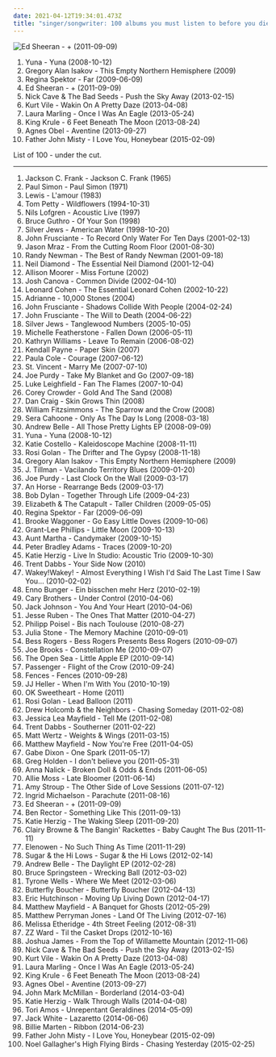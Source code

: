 ```yaml
---
date: 2021-04-12T19:34:01.473Z
title: "singer/songwriter: 100 albums you must listen to before you die"
---
```

![Ed Sheeran - + (2011-09-09)](http://coverartarchive.org/release/94ad3a58-a1cc-46a3-acf4-9cb6c1d6f032/16111056293-500.jpg "Ed Sheeran - + (2011-09-09)")
<ol class="albums">
<li data-cover="http://coverartarchive.org/release/38c22892-07d3-4206-9796-3e10a173acab/18602356812-500.jpg" data-tags="pop, rock, folk, female vocalists, acoustic, adult alternative, singer/songwriter" role="button">Yuna - Yuna (2008-10-12)</li>
<li data-cover="http://coverartarchive.org/release/a9f1fa02-8290-449a-95ee-e88c53a3e60b/13153183313-500.jpg" data-tags="rock, singer-songwriter, acoustic, americana, adult contemporary, folk rock, singer/songwriter, gregory alan isakov" role="button">Gregory Alan Isakov - This Empty Northern Hemisphere (2009)</li>
<li data-cover="http://coverartarchive.org/release/8de3f2da-225f-49de-bb40-7a58e3bb0518/3715735677-500.jpg" data-tags="pop, piano, anti-folk, indie, alternative, indie pop, indie rock, 00s" role="button">Regina Spektor - Far (2009-06-09)</li>
<li data-cover="http://coverartarchive.org/release/94ad3a58-a1cc-46a3-acf4-9cb6c1d6f032/16111056293-500.jpg" data-tags="pop, british, acoustic, ed sheeran" role="button">Ed Sheeran - + (2011-09-09)</li>
<li data-cover="http://coverartarchive.org/release/32d91075-4857-4d10-9c39-f8531caeaa2b/2962749999-500.jpg" data-tags="2010s, art rock" role="button">Nick Cave & The Bad Seeds - Push the Sky Away (2013-02-15)</li>
<li data-cover="http://coverartarchive.org/release/b62e3ec7-d6bb-43c6-8eb8-30d958d109d0/3846880817-500.jpg" data-tags="indie rock, indie, lo-fi, vinyl, matador records" role="button">Kurt Vile - Wakin On A Pretty Daze (2013-04-08)</li>
<li data-cover="http://coverartarchive.org/release/bf301708-c09d-4005-b029-65840a08f37f/15696299805-500.jpg" data-tags="folk, contemporary folk, americana, indie folk" role="button">Laura Marling - Once I Was An Eagle (2013-05-24)</li>
<li data-cover="http://coverartarchive.org/release/6c433abe-415f-47e5-9bfa-44fbafee151b/5084224967-500.jpg" data-tags="post-punk" role="button">King Krule - 6 Feet Beneath The Moon (2013-08-24)</li>
<li data-cover="http://coverartarchive.org/release/2d012e66-6759-485b-beb5-00532c46a386/8544215048-500.jpg" data-tags="folk, singer-songwriter, piano" role="button">Agnes Obel - Aventine (2013-09-27)</li>
<li data-cover="http://coverartarchive.org/release/5bad490b-2939-4955-955b-9280cf616473/9591833765-500.jpg" data-tags="folk, indie" role="button">Father John Misty - I Love You, Honeybear (2015-02-09)</li>
</ol>
List of 100 - under the cut.
<!-- more -->

_________________

<ol class="albums">
<li data-cover="https://img.discogs.com/WPZKH46hTDA9kaAQ0vzwZsDihJM=/fit-in/240x240/filters:strip_icc():format(jpeg):mode_rgb():quality(90)/discogs-images/R-1492912-1256845522.jpeg.jpg" data-tags="folk" role="button">
Jackson C. Frank - Jackson C. Frank (1965)
</li>
<li data-cover="https://img.discogs.com/nqxkjMxnQAPyOKvXNQGD_HLz4No=/fit-in/600x596/filters:strip_icc():format(jpeg):mode_rgb():quality(90)/discogs-images/R-7113798-1490032853-4360.jpeg.jpg" data-tags="70s, folk" role="button">
Paul Simon - Paul Simon (1971)
</li>
<li data-cover="http://coverartarchive.org/release/501335fc-0fb6-4f9a-9a2d-ead1de59d81f/19312025559-500.jpg" data-tags="80s, ambient, singer/songwriter, 10s" role="button">
Lewis - L'amour (1983)
</li>
<li data-cover="http://coverartarchive.org/release/8126990b-62c2-459f-8319-ec5cab3524a6/8157450797-500.jpg" data-tags="rock, 90s" role="button">
Tom Petty - Wildflowers (1994-10-31)
</li>
<li data-cover="http://coverartarchive.org/release/20a90d98-5a6d-4241-bb86-8c694e84bc38/2324784717-500.jpg" data-tags="singer-songwriter" role="button">
Nils Lofgren - Acoustic Live (1997)
</li>
<li data-cover="https://img.discogs.com/70MxN9QJ3ztZeOv-VPCvkOS_PDo=/fit-in/600x592/filters:strip_icc():format(jpeg):mode_rgb():quality(90)/discogs-images/R-2681080-1522594877-7107.jpeg.jpg" data-tags="singer/songwriter, musicalgalaktika, canadiansongwrigther" role="button">
Bruce Guthro - Of Your Son (1998)
</li>
<li data-cover="https://img.discogs.com/n0rEsIRhAgZo9rDRLCP6Y3WxgnA=/fit-in/170x170/filters:strip_icc():format(jpeg):mode_rgb():quality(90)/discogs-images/R-368162-1104497072.jpg.jpg" data-tags="indie, 90s" role="button">
Silver Jews - American Water (1998-10-20)
</li>
<li data-cover="http://coverartarchive.org/release/d5f20f95-7347-4479-97e4-57046bc24d00/20385600250-500.jpg" data-tags="alternative, rock" role="button">
John Frusciante - To Record Only Water For Ten Days (2001-02-13)
</li>
<li data-cover="http://coverartarchive.org/release/6d8b01d8-f500-4e21-812c-56593c3f7169/1882705658-500.jpg" data-tags="pop, rock, acoustic, adult alternative, singer/songwriter, jason mraz, extended play" role="button">
Jason Mraz - From the Cutting Room Floor (2001-08-30)
</li>
<li data-cover="http://coverartarchive.org/release/746255a9-3a0b-4db1-b446-73653aaf4bd1/22466557239-500.jpg" data-tags="randy newman" role="button">
Randy Newman - The Best of Randy Newman (2001-09-18)
</li>
<li data-cover="http://coverartarchive.org/release/00376013-5573-42c8-967c-ba10fd503b06/1855566767-500.jpg" data-tags="classic, singer/songwriter, pop/rock" role="button">
Neil Diamond - The Essential Neil Diamond (2001-12-04)
</li>
<li data-cover="https://img.discogs.com/A_rWNM4WweRlqWIaPdFztw-99dU=/fit-in/600x523/filters:strip_icc():format(jpeg):mode_rgb():quality(90)/discogs-images/R-1899344-1502770119-3973.jpeg.jpg" data-tags="female vocalists, alt-country" role="button">
Allison Moorer - Miss Fortune (2002)
</li>
<li data-cover="http://coverartarchive.org/release/618d3891-5b73-46a1-a4f8-efefe663a11b/11996268573-500.jpg" data-tags="pop, singer/songwriter, one tree hill" role="button">
Josh Canova - Common Divide (2002-04-10)
</li>
<li data-cover="http://coverartarchive.org/release/e6050473-005e-43c4-a92b-2b5a19e3d85b/27487453451-500.jpg" data-tags="leonard cohen" role="button">
Leonard Cohen - The Essential Leonard Cohen (2002-10-22)
</li>
<li data-cover="https://img.discogs.com/dppS4600ogi5HgA9oYQssPW1uYI=/fit-in/600x589/filters:strip_icc():format(jpeg):mode_rgb():quality(90)/discogs-images/R-4613386-1369942601-8674.jpeg.jpg" data-tags="pop, rock, singer/songwriter, voices, purchased 08" role="button">
Adrianne - 10,000 Stones (2004)
</li>
<li data-cover="http://coverartarchive.org/release/0c18d5dd-3e3d-459c-b647-80734819d072/20451673315-500.jpg" data-tags="alternative, experimental" role="button">
John Frusciante - Shadows Collide With People (2004-02-24)
</li>
<li data-cover="https://img.discogs.com/z2S_5gHnOplgRW32RtYNqoGmf-g=/fit-in/250x250/filters:strip_icc():format(jpeg):mode_rgb():quality(90)/discogs-images/R-4188253-1358358245-1790.jpeg.jpg" data-tags="alternative" role="button">
John Frusciante - The Will to Death (2004-06-22)
</li>
<li data-cover="http://coverartarchive.org/release/cec076e7-e6f3-4a0c-8b3d-907dd0f2f2d3/3246614950-500.jpg" data-tags="pitchfork top albums 2005" role="button">
Silver Jews - Tanglewood Numbers (2005-10-05)
</li>
<li data-cover="http://coverartarchive.org/release/95303712-d3b2-4153-8da4-e45a37c7bea2/4517411459-500.jpg" data-tags="singer/songwriter" role="button">
Michelle Featherstone - Fallen Down (2006-05-11)
</li>
<li data-cover="https://img.discogs.com/lsGaykNRv9iRyEqnkBEe50nxgAo=/fit-in/600x597/filters:strip_icc():format(jpeg):mode_rgb():quality(90)/discogs-images/R-1786152-1458562836-9791.jpeg.jpg" data-tags="female vocalists, acoustic, 00s, singer/songwriter" role="button">
Kathryn Williams - Leave To Remain (2006-08-02)
</li>
<li data-cover="http://coverartarchive.org/release/101ea40b-2647-476f-96b9-711fdbbf610a/1262133327-500.jpg" data-tags="indie, christian, singer songwriter, singer/songwriter" role="button">
Kendall Payne - Paper Skin (2007)
</li>
<li data-cover="https://img.discogs.com/aaRYFPV2pd91HYaTWoNGXjO84rY=/fit-in/600x537/filters:strip_icc():format(jpeg):mode_rgb():quality(90)/discogs-images/R-2605099-1292786722.jpeg.jpg" data-tags="female vocalists" role="button">
Paula Cole - Courage (2007-06-12)
</li>
<li data-cover="http://coverartarchive.org/release/810b0381-38bd-3ff0-852c-38201bc04c28/22198290982-500.jpg" data-tags="indie pop" role="button">
St. Vincent - Marry Me (2007-07-10)
</li>
<li data-cover="http://coverartarchive.org/release/3cc35490-1ed9-4b17-8cb6-3b90a79bd780/5854154257-500.jpg" data-tags="purchased 09" role="button">
Joe Purdy - Take My Blanket and Go (2007-09-18)
</li>
<li data-cover="https://img.discogs.com/XHu4RBJFYmayWYodL-p6hYapFak=/fit-in/300x300/filters:strip_icc():format(jpeg):mode_rgb():quality(90)/discogs-images/R-9166166-1475937254-1107.jpeg.jpg" data-tags="british, indie pop, easy listening, singer/songwriter, bbc introducing" role="button">
Luke Leighfield - Fan The Flames (2007-10-04)
</li>
<li data-cover="https://img.discogs.com/kuEs684bEpco-yD8mAv-DPY1mfE=/fit-in/355x355/filters:strip_icc():format(jpeg):mode_rgb():quality(90)/discogs-images/R-4324219-1432872188-4799.jpeg.jpg" data-tags="rock, country, folk, americana, christian, singer/songwriter" role="button">
Corey Crowder - Gold And The Sand (2008)
</li>
<li data-cover="http://coverartarchive.org/release/696899b6-57fc-4c4c-804d-673cba52e4f3/13581709522-500.jpg" data-tags="rock, singer/songwriter" role="button">
Dan Craig - Skin Grows Thin (2008)
</li>
<li data-cover="https://img.discogs.com/w0H2wgK8G8AgXVhhAdV9ZRmnD_s=/fit-in/597x600/filters:strip_icc():format(jpeg):mode_rgb():quality(90)/discogs-images/R-2062653-1302342391.jpeg.jpg" data-tags="indie, folk" role="button">
William Fitzsimmons - The Sparrow and the Crow (2008)
</li>
<li data-cover="https://img.discogs.com/8798gMynPFlxjiHZ3pjWqN41ql8=/fit-in/600x600/filters:strip_icc():format(jpeg):mode_rgb():quality(90)/discogs-images/R-1287918-1207379612.jpeg.jpg" data-tags="singer-songwriter" role="button">
Sera Cahoone - Only As The Day Is Long (2008-03-18)
</li>
<li data-cover="http://coverartarchive.org/release/1595b1f0-4940-48ee-973a-d0ac11a30f18/1614148391-500.jpg" data-tags="pop, singer/songwriter" role="button">
Andrew Belle - All Those Pretty Lights EP (2008-09-09)
</li>
<li data-cover="http://coverartarchive.org/release/38c22892-07d3-4206-9796-3e10a173acab/18602356812-500.jpg" data-tags="pop, rock, folk, female vocalists, acoustic, adult alternative, singer/songwriter" role="button">
Yuna - Yuna (2008-10-12)
</li>
<li data-cover="http://coverartarchive.org/release/506735f3-7a17-4656-beef-38d6ad04548a/5908607322-500.jpg" data-tags="pop, rock, singer/songwriter" role="button">
Katie Costello - Kaleidoscope Machine (2008-11-11)
</li>
<li data-cover="https://img.discogs.com/7KuC4DIsL8hgK53IgCfgUOZpUWc=/fit-in/600x523/filters:strip_icc():format(jpeg):mode_rgb():quality(90)/discogs-images/R-2399440-1430916091-1878.jpeg.jpg" data-tags="pop, singer/songwriter" role="button">
Rosi Golan - The Drifter and The Gypsy (2008-11-18)
</li>
<li data-cover="http://coverartarchive.org/release/a9f1fa02-8290-449a-95ee-e88c53a3e60b/13153183313-500.jpg" data-tags="rock, singer-songwriter, acoustic, americana, adult contemporary, folk rock, singer/songwriter, gregory alan isakov" role="button">
Gregory Alan Isakov - This Empty Northern Hemisphere (2009)
</li>
<li data-cover="https://img.discogs.com/6V_FyQBaT6RPKcw4_kbWcTeKJUA=/fit-in/600x538/filters:strip_icc():format(jpeg):mode_rgb():quality(90)/discogs-images/R-1945137-1384273315-9746.jpeg.jpg" data-tags="folk, indie, singer-songwriter" role="button">
J. Tillman - Vacilando Territory Blues (2009-01-20)
</li>
<li data-cover="https://img.discogs.com/26uE42hTSzfN0zgSahfUfjaeevw=/fit-in/500x500/filters:strip_icc():format(jpeg):mode_rgb():quality(90)/discogs-images/R-5773739-1402266022-5004.jpeg.jpg" data-tags="indie, rock, singer-songwriter, singer/songwriter, southern songwriter" role="button">
Joe Purdy - Last Clock On the Wall (2009-03-17)
</li>
<li data-cover="https://img.discogs.com/R158BrDHD5-oNpjDqUrF16JwLls=/fit-in/200x175/filters:strip_icc():format(jpeg):mode_rgb():quality(90)/discogs-images/R-2377081-1280466314.jpeg.jpg" data-tags="indie, indie pop" role="button">
An Horse - Rearrange Beds (2009-03-17)
</li>
<li data-cover="https://img.discogs.com/0p4IeHnrBKzwZbaUP2XNQnSMdbY=/fit-in/300x300/filters:strip_icc():format(jpeg):mode_rgb():quality(90)/discogs-images/R-4328080-1361870851-6165.jpeg.jpg" data-tags="rock, folk, folk rock, 00s" role="button">
Bob Dylan - Together Through Life (2009-04-23)
</li>
<li data-cover="https://img.discogs.com/We_a_pFN9Cnw_sFfwxbPvP15Nqg=/fit-in/500x500/filters:strip_icc():format(jpeg):mode_rgb():quality(90)/discogs-images/R-2157499-1267107523.jpeg.jpg" data-tags="singer-songwriter" role="button">
Elizabeth & The Catapult - Taller Children (2009-05-05)
</li>
<li data-cover="http://coverartarchive.org/release/8de3f2da-225f-49de-bb40-7a58e3bb0518/3715735677-500.jpg" data-tags="pop, piano, anti-folk, indie, alternative, indie pop, indie rock, 00s" role="button">
Regina Spektor - Far (2009-06-09)
</li>
<li data-cover="https://img.discogs.com/LC2SRQLuP5xz9BTK-csXSnnjbBs=/fit-in/350x350/filters:strip_icc():format(jpeg):mode_rgb():quality(90)/discogs-images/R-3151616-1318152940.jpeg.jpg" data-tags="rock, singer/songwriter, purchased 09, 2009 releases" role="button">
Brooke Waggoner - Go Easy Little Doves (2009-10-06)
</li>
<li data-cover="https://img.discogs.com/g7VXrggSZALYroLwQTUuG6JxVjs=/fit-in/300x300/filters:strip_icc():format(jpeg):mode_rgb():quality(90)/discogs-images/R-3162005-1318587681.jpeg.jpg" data-tags="rock, country, americana, adult alternative, singer/songwriter" role="button">
Grant-Lee Phillips - Little Moon (2009-10-13)
</li>
<li data-cover="https://img.discogs.com/km9kc6Dn1_WkiAftIq26jx_JHQ0=/fit-in/600x600/filters:strip_icc():format(jpeg):mode_rgb():quality(90)/discogs-images/R-3508028-1333214532.jpeg.jpg" data-tags="rock, singer/songwriter" role="button">
Aunt Martha - Candymaker (2009-10-15)
</li>
<li data-cover="http://coverartarchive.org/release/52b09877-7cbb-4238-b12e-a3481d081602/7761759003-500.jpg" data-tags="folk" role="button">
Peter Bradley Adams - Traces (2009-10-20)
</li>
<li data-cover="http://coverartarchive.org/release/dea73cdb-4a1f-4d9d-8e8c-d47fbcb5be47/2516143447-500.jpg" data-tags="alternative, singer/songwriter" role="button">
Katie Herzig - Live In Studio: Acoustic Trio (2009-10-30)
</li>
<li data-cover="http://coverartarchive.org/release/82467bfc-dc71-417c-9810-8e0d0c622606/25731845482-500.jpg" data-tags="pop, rock, singer/songwriter" role="button">
Trent Dabbs - Your Side Now (2010)
</li>
<li data-cover="https://img.discogs.com/LpgTn_0p-KGSbeUana5uLiF8wIg=/fit-in/600x604/filters:strip_icc():format(jpeg):mode_rgb():quality(90)/discogs-images/R-11667002-1520330340-3120.jpeg.jpg" data-tags="pop, rock, alternative, adult alternative, male vocalists, singer/songwriter, albums i covet" role="button">
Wakey!Wakey! - Almost Everything I Wish I'd Said The Last Time I Saw You... (2010-02-02)
</li>
<li data-cover="https://img.discogs.com/Td1e-2zMFjbi7TrkIEN0WU3_7w0=/fit-in/600x541/filters:strip_icc():format(jpeg):mode_rgb():quality(90)/discogs-images/R-2272246-1273667073.jpeg.jpg" data-tags="singer-songwriter, deutsch, german, singer/songwriter, perlen deutschsprachiger popmusik, klavier, ostfriesland, pianopop" role="button">
Enno Bunger - Ein bisschen mehr Herz (2010-02-19)
</li>
<li data-cover="http://coverartarchive.org/release/60f3ff51-abd2-4423-b3d1-7918699c1768/19969656469-500.jpg" data-tags="rock, alternative, britpop, adult alternative, singer/songwriter, must listen, start to finish albums, bestof2010, purchased 2010, gary brothers  coldplay  the thriving, easya" role="button">
Cary Brothers - Under Control (2010-04-06)
</li>
<li data-cover="http://coverartarchive.org/release/063b8550-4a19-458c-bc0f-4dd50bf2bab0/5325070958-500.jpg" data-tags="acoustic" role="button">
Jack Johnson - You And Your Heart (2010-04-06)
</li>
<li data-cover="https://img.discogs.com/aQExMaZ7wiARrtIvo6acykd2Vgc=/fit-in/600x534/filters:strip_icc():format(jpeg):mode_rgb():quality(90)/discogs-images/R-9318006-1478491649-9650.jpeg.jpg" data-tags="pop, rock, singer/songwriter" role="button">
Jesse Ruben - The Ones That Matter (2010-04-27)
</li>
<li data-cover="https://img.discogs.com/TfxRFG2a8jt0huysa7bKL_aEzmI=/fit-in/600x600/filters:strip_icc():format(jpeg):mode_rgb():quality(90)/discogs-images/R-2682039-1606551917-8470.jpeg.jpg" data-tags="deutsch, singer/songwriter, liebe, herz, tanzen, sucht, micha, poisel, geliebt, maat, nur mit dir, komm zurueck, micha maat, der moment, stille der nacht, zeig mir den weg" role="button">
Philipp Poisel - Bis nach Toulouse (2010-08-27)
</li>
<li data-cover="http://coverartarchive.org/release/f47659a4-4a7c-4995-95f7-42cd9419ba7b/11616480516-500.jpg" data-tags="pop, rock, folk, pop rock, singer/songwriter, 10s, 2010 releases" role="button">
Julia Stone - The Memory Machine (2010-09-01)
</li>
<li data-cover="https://img.discogs.com/8cDj8INOIN-SWlcSaZ7-3JBvdJs=/fit-in/600x605/filters:strip_icc():format(jpeg):mode_rgb():quality(90)/discogs-images/R-11776971-1522191403-1243.jpeg.jpg" data-tags="pop, rock, singer/songwriter" role="button">
Bess Rogers - Bess Rogers Presents Bess Rogers (2010-09-07)
</li>
<li data-cover="https://img.discogs.com/KLorm1yyUJbaSpsHn15HuyTKqMw=/fit-in/600x600/filters:strip_icc():format(jpeg):mode_rgb():quality(90)/discogs-images/R-10881531-1505867459-9205.jpeg.jpg" data-tags="indie, singer/songwriter, joe brooks" role="button">
Joe Brooks - Constellation Me (2010-09-07)
</li>
<li data-cover="https://img.discogs.com/C1cBsruYeYhSjvwsFYXhQsWDhTc=/fit-in/500x500/filters:strip_icc():format(jpeg):mode_rgb():quality(90)/discogs-images/R-17734135-1615125211-8323.jpeg.jpg" data-tags="singer/songwriter" role="button">
The Open Sea - Little Apple EP (2010-09-14)
</li>
<li data-cover="http://coverartarchive.org/release/6dddb06c-9763-488f-bb3d-c89a72bcedf8/6531947728-500.jpg" data-tags="folk, indie" role="button">
Passenger - Flight of the Crow (2010-09-24)
</li>
<li data-cover="http://coverartarchive.org/release/da682c09-f95b-4d04-a513-52302ab7a159/25790795847-500.jpg" data-tags="indie, rock, alternative, singer/songwriter, bands i have seen, flippin good" role="button">
Fences - Fences (2010-09-28)
</li>
<li data-cover="https://img.discogs.com/PPVI305NjQuK6wyp788N1nd9JDA=/fit-in/600x600/filters:strip_icc():format(jpeg):mode_rgb():quality(90)/discogs-images/R-7963702-1452529296-3469.jpeg.jpg" data-tags="rock, singer/songwriter" role="button">
JJ Heller - When I'm With You (2010-10-19)
</li>
<li data-cover="http://coverartarchive.org/release/58e8532c-f4e8-4b7f-a401-6f2a1bc01765/18412169178-500.jpg" data-tags="pop, rock, singer/songwriter" role="button">
OK Sweetheart - Home (2011)
</li>
<li data-cover="http://coverartarchive.org/release/6865890b-4aa4-4703-850e-1fbefb331ba9/17903054744-500.jpg" data-tags="pop, singer/songwriter, 2011 releases" role="button">
Rosi Golan - Lead Balloon (2011)
</li>
<li data-cover="https://img.discogs.com/HlGX8cg_m8T89amTmpqjivFaOgY=/fit-in/600x600/filters:strip_icc():format(jpeg):mode_rgb():quality(90)/discogs-images/R-3801827-1344974912-3808.jpeg.jpg" data-tags="rock, country, adult alternative, alternative country, singer/songwriter, toevoegen mm" role="button">
Drew Holcomb & the Neighbors - Chasing Someday (2011-02-08)
</li>
<li data-cover="http://coverartarchive.org/release/deb229d3-798c-4bd6-a1d6-aa6b3219426a/2044238129-500.jpg" data-tags="rock, alternative, indie rock, adult alternative, singer/songwriter, 2011 releases" role="button">
Jessica Lea Mayfield - Tell Me (2011-02-08)
</li>
<li data-cover="http://coverartarchive.org/release/551d729c-f624-4c45-9198-3882e6b51ea9/1386321608-500.jpg" data-tags="rock, singer/songwriter" role="button">
Trent Dabbs - Southerner (2011-02-22)
</li>
<li data-cover="https://img.discogs.com/D85OUNqlEKZWA3DIhUdglvkl0xI=/fit-in/300x300/filters:strip_icc():format(jpeg):mode_rgb():quality(90)/discogs-images/R-4814796-1377312480-9842.jpeg.jpg" data-tags="pop, rock, pop rock, acoustic, adult alternative, singer/songwriter, relevant magazine" role="button">
Matt Wertz - Weights & Wings (2011-03-15)
</li>
<li data-cover="https://img.discogs.com/XzbVs5C13ciRPh7px1-ICDHvVYw=/fit-in/400x400/filters:strip_icc():format(jpeg):mode_rgb():quality(90)/discogs-images/R-5186801-1394404407-8695.jpeg.jpg" data-tags="rock" role="button">
Matthew Mayfield - Now You're Free (2011-04-05)
</li>
<li data-cover="https://img.discogs.com/1CSUWdrvzOBfb2t7oiK1tMvil7c=/fit-in/600x596/filters:strip_icc():format(jpeg):mode_rgb():quality(90)/discogs-images/R-4828782-1376778633-6813.jpeg.jpg" data-tags="jazz, pop, rock, adult alternative, singer/songwriter" role="button">
Gabe Dixon - One Spark (2011-05-17)
</li>
<li data-cover="http://coverartarchive.org/release/17e3b56b-0689-4116-9151-496097f0dfaf/5635600650-500.jpg" data-tags="pop, rock, singer/songwriter" role="button">
Greg Holden - I don't believe you (2011-05-31)
</li>
<li data-cover="http://coverartarchive.org/release/d2c4b353-d004-4226-9bde-c5dd07cb1f0f/25831858893-500.jpg" data-tags="pop" role="button">
Anna Nalick - Broken Doll & Odds & Ends (2011-06-05)
</li>
<li data-cover="https://img.discogs.com/mUZ6ZzPatNelTcbQFvfNzsBcE1U=/fit-in/500x500/filters:strip_icc():format(jpeg):mode_rgb():quality(90)/discogs-images/R-7819567-1486781418-9780.jpeg.jpg" data-tags="pop, female vocalists, singer-songwriter, singer/songwriter" role="button">
Allie Moss - Late Bloomer (2011-06-14)
</li>
<li data-cover="http://coverartarchive.org/release/5d5d3a6a-f7e8-434c-82f2-7e7085725182/9777802110-500.jpg" data-tags="pop, rock, folk, folk-pop, singer/songwriter" role="button">
Amy Stroup - The Other Side of Love Sessions (2011-07-12)
</li>
<li data-cover="http://coverartarchive.org/release/32363afe-81d9-45ed-b2c3-96cfa4d02dea/8857177959-500.jpg" data-tags="pop, rock, adult alternative, singer/songwriter" role="button">
Ingrid Michaelson - Parachute (2011-08-16)
</li>
<li data-cover="http://coverartarchive.org/release/94ad3a58-a1cc-46a3-acf4-9cb6c1d6f032/16111056293-500.jpg" data-tags="pop, british, acoustic, ed sheeran" role="button">
Ed Sheeran - + (2011-09-09)
</li>
<li data-cover="http://coverartarchive.org/release/720f02d6-d2a2-46fb-b3aa-94c6f6f1951f/12858845234-500.jpg" data-tags="pop, rock, adult alternative, christian, singer/songwriter" role="button">
Ben Rector - Something Like This (2011-09-13)
</li>
<li data-cover="http://coverartarchive.org/release/93e4343c-0551-4e0c-b581-e6e6bf7e8799/2516153143-500.jpg" data-tags="rock" role="button">
Katie Herzig - The Waking Sleep (2011-09-20)
</li>
<li data-cover="http://coverartarchive.org/release/7ab2c4b4-7d6c-4a1a-aa0a-9cc4ec53ac05/5002999584-500.jpg" data-tags="rock, soul, indie pop, indie rock, australian, r&b, blues rock, singer/songwriter, australian indie, bluesy rock, souful, souful house" role="button">
Clairy Browne & The Bangin' Rackettes - Baby Caught The Bus (2011-11-11)
</li>
<li data-cover="https://img.discogs.com/bepdwgzwj39eEsBpOApslgC8HtA=/fit-in/225x225/filters:strip_icc():format(jpeg):mode_rgb():quality(90)/discogs-images/R-10831403-1505026373-5235.jpeg.jpg" data-tags="singer/songwriter" role="button">
Elenowen - No Such Thing As Time (2011-11-29)
</li>
<li data-cover="https://img.discogs.com/rbGI78zrEhgiX9HI1Fis8sQ4dgw=/fit-in/355x315/filters:strip_icc():format(jpeg):mode_rgb():quality(90)/discogs-images/R-4446080-1365097558-8598.jpeg.jpg" data-tags="soul, singer-songwriter, r&b, singer/songwriter" role="button">
Sugar & the Hi Lows - Sugar & the Hi Lows (2012-02-14)
</li>
<li data-cover="http://coverartarchive.org/release/b7c9e6af-e71b-41ba-b9f7-46db025d4874/5636259875-500.jpg" data-tags="pop, rock, singer/songwriter" role="button">
Andrew Belle - The Daylight EP (2012-02-28)
</li>
<li data-cover="http://coverartarchive.org/release/86605a1f-3dce-48ba-b486-7ad920ec219d/11706495643-500.jpg" data-tags="rock" role="button">
Bruce Springsteen - Wrecking Ball (2012-03-02)
</li>
<li data-cover="http://coverartarchive.org/release/05cd1cdd-1098-461a-8e2f-70eebd8c5ffc/835544029-500.jpg" data-tags="pop, singer/songwriter, pop/rock" role="button">
Tyrone Wells - Where We Meet (2012-03-06)
</li>
<li data-cover="https://img.discogs.com/jc1Tyh3ngjwE5eaUs7Au8aoiMdw=/fit-in/600x533/filters:strip_icc():format(jpeg):mode_rgb():quality(90)/discogs-images/R-5932376-1406667178-6280.jpeg.jpg" data-tags="rock, alternative, singer/songwriter" role="button">
Butterfly Boucher - Butterfly Boucher (2012-04-13)
</li>
<li data-cover="https://img.discogs.com/rkWXb0bdSsMkx0j3NhLAY-w1dO4=/fit-in/400x400/filters:strip_icc():format(jpeg):mode_rgb():quality(90)/discogs-images/R-4877333-1378213829-3953.jpeg.jpg" data-tags="pop, rock, adult alternative, singer/songwriter" role="button">
Eric Hutchinson - Moving Up Living Down (2012-04-17)
</li>
<li data-cover="http://coverartarchive.org/release/ca2bb5d8-fb19-488d-8604-091e1f05dcf9/16203815581-500.jpg" data-tags="rock, singer/songwriter" role="button">
Matthew Mayfield - A Banquet for Ghosts (2012-05-29)
</li>
<li data-cover="http://coverartarchive.org/release/26d8a64f-a315-4a53-a6a0-5ddc6c3b0a6d/2456209840-500.jpg" data-tags="rock, alternative, singer/songwriter" role="button">
Matthew Perryman Jones - Land Of The Living (2012-07-16)
</li>
<li data-cover="http://coverartarchive.org/release/b6787f35-8f78-42e5-91de-1b2a5ed6ffc2/2107041107-500.jpg" data-tags="pop, rock, pop rock, adult alternative, blues rock, singer/songwriter, rock & roll" role="button">
Melissa Etheridge - 4th Street Feeling (2012-08-31)
</li>
<li data-cover="http://coverartarchive.org/release/fdf96f46-d713-4a5b-9e8c-8903b4eef5da/2961251065-500.jpg" data-tags="rock, soul" role="button">
ZZ Ward - Til the Casket Drops (2012-10-16)
</li>
<li data-cover="http://coverartarchive.org/release/c0b1f6c7-bd00-4f08-9877-3da87d378d3a/9389935397-500.jpg" data-tags="indie, rock, alternative, folk, acoustic, singer/songwriter" role="button">
Joshua James - From the Top of Willamette Mountain (2012-11-06)
</li>
<li data-cover="http://coverartarchive.org/release/32d91075-4857-4d10-9c39-f8531caeaa2b/2962749999-500.jpg" data-tags="2010s, art rock" role="button">
Nick Cave & The Bad Seeds - Push the Sky Away (2013-02-15)
</li>
<li data-cover="http://coverartarchive.org/release/b62e3ec7-d6bb-43c6-8eb8-30d958d109d0/3846880817-500.jpg" data-tags="indie rock, indie, lo-fi, vinyl, matador records" role="button">
Kurt Vile - Wakin On A Pretty Daze (2013-04-08)
</li>
<li data-cover="http://coverartarchive.org/release/bf301708-c09d-4005-b029-65840a08f37f/15696299805-500.jpg" data-tags="folk, contemporary folk, americana, indie folk" role="button">
Laura Marling - Once I Was An Eagle (2013-05-24)
</li>
<li data-cover="http://coverartarchive.org/release/6c433abe-415f-47e5-9bfa-44fbafee151b/5084224967-500.jpg" data-tags="post-punk" role="button">
King Krule - 6 Feet Beneath The Moon (2013-08-24)
</li>
<li data-cover="http://coverartarchive.org/release/2d012e66-6759-485b-beb5-00532c46a386/8544215048-500.jpg" data-tags="folk, singer-songwriter, piano" role="button">
Agnes Obel - Aventine (2013-09-27)
</li>
<li data-cover="http://coverartarchive.org/release/d908c7da-75ed-425d-989c-6bf9bf8051f2/25736462144-500.jpg" data-tags="indie, alternative rock, folk, christian rock, male vocalists, worship, singer/songwriter, ccm, christian & gospel" role="button">
John Mark McMillan - Borderland (2014-03-04)
</li>
<li data-cover="http://coverartarchive.org/release/b3e58589-dff3-4ec3-9687-956ce3270855/6989496026-500.jpg" data-tags="rock, alternative, singer/songwriter" role="button">
Katie Herzig - Walk Through Walls (2014-04-08)
</li>
<li data-cover="http://coverartarchive.org/release/fcd44a2b-3e3f-4e7f-8af2-e553fa6a603f/7296590031-500.jpg" data-tags="alternative pop" role="button">
Tori Amos - Unrepentant Geraldines (2014-05-09)
</li>
<li data-cover="http://coverartarchive.org/release/b5139eff-0ce6-428e-a96f-6653a68af7a2/8249629063-500.jpg" data-tags="alternative rock, blues rock, rock, garage rock" role="button">
Jack White - Lazaretto (2014-06-06)
</li>
<li data-cover="https://img.discogs.com/6JExVIEogfQ3HqMk_LOU5WeKvco=/fit-in/600x621/filters:strip_icc():format(jpeg):mode_rgb():quality(90)/discogs-images/R-7817389-1449412453-5963.jpeg.jpg" data-tags="female vocalists, singer/songwriter" role="button">
Billie Marten - Ribbon (2014-06-23)
</li>
<li data-cover="http://coverartarchive.org/release/5bad490b-2939-4955-955b-9280cf616473/9591833765-500.jpg" data-tags="folk, indie" role="button">
Father John Misty - I Love You, Honeybear (2015-02-09)
</li>
<li data-cover="http://coverartarchive.org/release/3bf10c9b-79eb-46d4-9b00-615bf2d91ce5/9171464486-500.jpg" data-tags="alternative rock" role="button">
Noel Gallagher's High Flying Birds - Chasing Yesterday (2015-02-25)
</li>
</ol>